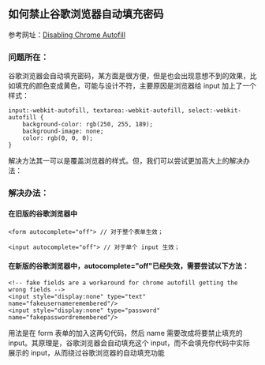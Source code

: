 ## 如何禁止谷歌浏览器自动填充密码

参考网址：[Disabling Chrome Autofill](http://stackoverflow.com/questions/15738259/disabling-chrome-autofill)

### 问题所在：

谷歌浏览器会自动填充密码，某方面是很方便，但是也会出现意想不到的效果，比如填充的颜色变成黄色，可能与设计不符，主要原因是浏览器给 input 加上了一个样式：

```
input:-webkit-autofill, textarea:-webkit-autofill, select:-webkit-autofill {
    background-color: rgb(250, 255, 189);
    background-image: none;
    color: rgb(0, 0, 0);
}
```

解决方法其一可以是覆盖浏览器的样式。但，我们可以尝试更加高大上的解决办法：

### 解决办法：

#### 在旧版的谷歌浏览器中

```
<form autocomplete="off"> // 对于整个表单生效；
```

```
<input autocomplete="off"> // 对于单个 input 生效；
```

#### 在新版的谷歌浏览器中，autocomplete="off"已经失效，需要尝试以下方法：

```
<!-- fake fields are a workaround for chrome autofill getting the wrong fields -->
<input style="display:none" type="text" name="fakeusernameremembered"/>
<input style="display:none" type="password" name="fakepasswordremembered"/>
```

用法是在 form 表单的加入这两句代码，然后 name 需要改成将要禁止填充的 input。其原理是，谷歌浏览器会自动填充这个 input，而不会填充你代码中实际展示的 input，从而绕过谷歌浏览器的自动填充功能
